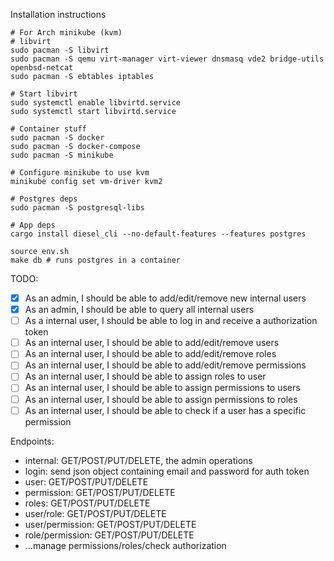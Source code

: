 Installation instructions 
```
# For Arch minikube (kvm)
# libvirt
sudo pacman -S libvirt
sudo pacman -S qemu virt-manager virt-viewer dnsmasq vde2 bridge-utils openbsd-netcat
sudo pacman -S ebtables iptables

# Start libvirt
sudo systemctl enable libvirtd.service
sudo systemctl start libvirtd.service

# Container stuff
sudo pacman -S docker
sudo pacman -S docker-compose
sudo pacman -S minikube

# Configure minikube to use kvm
minikube config set vm-driver kvm2

# Postgres deps
sudo pacman -S postgresql-libs

# App deps
cargo install diesel_cli --no-default-features --features postgres

source env.sh
make db # runs postgres in a container
```

TODO:
- [X] As an admin, I should be able to add/edit/remove new internal users
- [X] As an admin, I should be able to query all internal users
- [ ] As a internal user, I should be able to log in and receive a authorization token
- [ ] As an internal user, I should be able to add/edit/remove users
- [ ] As an internal user, I should be able to add/edit/remove roles
- [ ] As an internal user, I should be able to add/edit/remove permissions
- [ ] As an internal user, I should be able to assign roles to user
- [ ] As an internal user, I should be able to assign permissions to users
- [ ] As an internal user, I should be able to assign permissions to roles
- [ ] As an internal user, I should be able to check if a user has a specific permission

Endpoints:
- internal: GET/POST/PUT/DELETE, the admin operations
- login: send json object containing email and password for auth token
- user: GET/POST/PUT/DELETE
- permission: GET/POST/PUT/DELETE
- roles: GET/POST/PUT/DELETE
- user/role: GET/POST/PUT/DELETE 
- user/permission: GET/POST/PUT/DELETE
- role/permission: GET/POST/PUT/DELETE
-  ...manage permissions/roles/check authorization